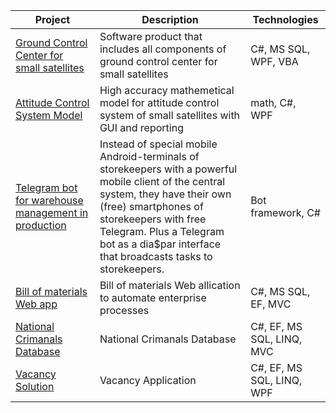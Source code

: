 | Project        | Description   | Technologies                                                                        
| ------------------------------------------------------------ | ------------------------------------------------------------ | ------------------------------------------------------------ | 
| [Ground Control Center for small satellites](https://github.com/dmitrii-naumenko/Portfolio/tree/main/dotNET/Ground%20Control%20Center%20for%20small%20satellites) | Software product that includes all components of ground control center for small satellites   | C#, MS SQL, WPF, VBA |
| [Attitude Control System Model](https://github.com/dmitrii-naumenko/Portfolio/tree/main/dotNET/Attitude%20Control%20System%20Model) | High accuracy mathemetical model for attitude control system of small satellites with GUI and reporting  | math, C#, WPF |
| [Telegram bot for warehouse management in production](https://github.com/dmitrii-naumenko/Portfolio/tree/main/dotNET/Telegram%20Bot) | Instead of special mobile Android-terminals of storekeepers with a powerful mobile client of the central system, they have their own (free) smartphones of storekeepers with free Telegram. Plus a Telegram bot as a dia$par interface that broadcasts tasks to storekeepers.  | Bot framework, C# |
| [Bill of materials Web app](https://github.com/dmitrii-naumenko/Portfolio/tree/main/dotNET/Bill%20of%20materials%20Web%20app) | Bill of materials Web allication to automate enterprise processes  | C#, MS SQL, EF, MVC |
| [National Crimanals Database](https://github.com/dmitrii-naumenko/Portfolio/tree/main/dotNET/National%20Crimanals%20Database) | National Crimanals Database  | C#, EF, MS SQL, LINQ, MVC |
| [Vacancy Solution](https://github.com/dmitrii-naumenko/Portfolio/tree/main/dotNET/Vacancy%20Solution) | Vacancy Application  | C#, EF, MS SQL, LINQ, WPF |



